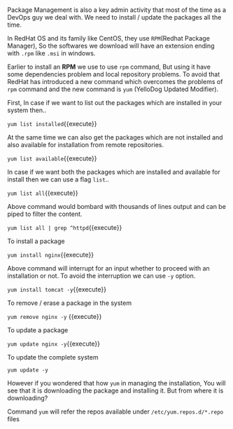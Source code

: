 # 
# 

Package Management is also a key admin activity that most of the time as a DevOps guy we deal with. We need to install / update the packages all the time.

In RedHat OS and its family like CentOS, they use `RPM`(Redhat Package Manager), So the softwares we download will have an extension ending with `.rpm` like `.msi` in windows. 

Earlier to install an **RPM** we use to use `rpm` command, But using it have some dependencies problem and local repository problems. To avoid that RedHat has introduced a new command which overcomes the problems of `rpm` command and the new command is `yum` (YelloDog Updated Modifier). 

First, In case if we want to list out the packages which are installed in your system then..

`yum list installed`{{execute}}

At the same time we can also get the packages which are not installed and also available for installation from remote repositories.

`yum list available`{{execute}}

In case if we want both the packages which are installed and available for install then we can use a flag `list`..

`yum list all`{{execute}}

Above command would bombard with thousands of lines output and can be piped to filter the content.

`yum list all | grep ^httpd`{{execute}}

To install a package 

`yum install nginx`{{execute}}

Above command will interrupt for an input whether to proceed with an installation or not. To avoid the interruption we can use `-y` option.

`yum install tomcat -y`{{execute}}

To remove / erase a package in the system 

`yum remove nginx -y` {{execute}}

To update a package 

`yum update nginx -y`{{execute}}

To update the complete system 

`yum update -y` 

However if you wondered that how `yum` in managing the installation, You will see that it is downloading the package and installing it. But from where it is downloading?

Command `yum` will refer the repos available under `/etc/yum.repos.d/*.repo` files 
